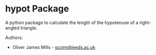 # hypot Package

A python package to calculate the length of the hypotenuse of a right-angled triangle.

Authors:
- Oliver James Mills - scojm@leeds.ac.uk